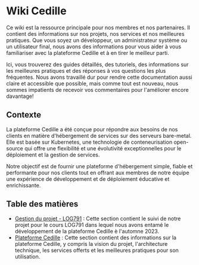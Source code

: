 # Wiki Cedille

Ce wiki est la ressource principale pour nos membres et nos partenaires. Il
contient des informations sur nos projets, nos services et nos meilleures
pratiques. Que vous soyez un développeur, un administrateur système ou un
utilisateur final, nous avons des informations pour vous aider à vous
familiariser avec la plateforme Cedille et à en tirer le meilleur parti.

Ici, vous trouverez des guides détaillés, des tutoriels, des informations sur
les meilleures pratiques et des réponses à vos questions les plus fréquentes.
Nous avons travaillé dur pour rendre cette documentation aussi claire et
accessible que possible, mais comme tout est nouveau, nous sommes impatients de
recevoir vos commentaires pour l'améliorer encore davantage!

## Contexte

La plateforme Cedille a été conçue pour répondre aux besoins de nos clients en
matière d'hébergement de services sur des serveurs bare-metal. Elle est basée
sur Kubernetes, une technologie de conteneurisation open-source qui offre une
flexibilité et une évolutivité exceptionnelles pour le déploiement et la gestion
de services.

Notre objectif est de fournir une plateforme d'hébergement simple, fiable et
performante pour nos clients tout en offrant aux membres de notre équipe une
expérience de développement et de déploiement éducative et enrichissante.

## Table des matières

- [Gestion du projet - LOG791](log791/index.md) : Cette section contient le
  suivi de notre projet pour le cours LOG791 dans lequel nous avons entamé le
  développement de la plateforme Cedille è l'automne 2023.
- [Plateforme Cedille](plateforme-cedille/index.md) : Cette section contient
  des informations sur la plateforme Cedille, y compris la vision du projet,
  l'architecture technique, les services offerts et les meilleures pratiques
  pour son utilisation.
